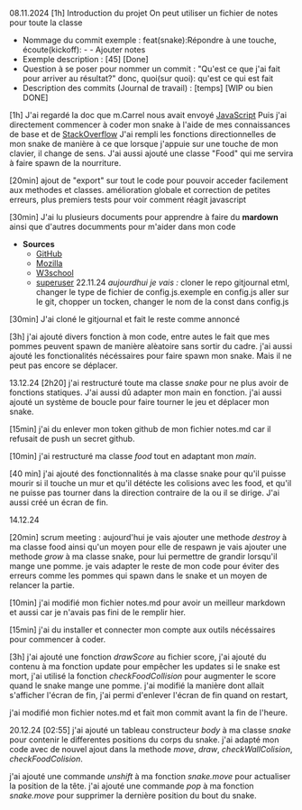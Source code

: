 
08.11.2024
[1h]
Introduction du projet
On peut utiliser un fichier de notes pour toute la classe
- Nommage du commit exemple : feat(snake):Répondre à une touche, écoute(kickoff): - - Ajouter notes
- Exemple description : [45] [Done]
- Question à se poser pour nommer un commit : "Qu'est ce que j'ai fait pour arriver au résultat?" donc, quoi(sur quoi): qu'est ce qui est fait
- Description des commits (Journal de travail) : [temps] [WIP ou bien DONE]

[1h]
J'ai regardé la doc que m.Carrel nous avait envoyé [JavaScript](https://fr.javascript.info/)
Puis j'ai directement commencer à coder mon snake à l'aide de mes connaissances de base et de [StackOverflow](https://stackoverflow.com/questions/4416505/how-to-take-keyboard-input-in-javascript)
J'ai rempli les fonctions directionnelles de mon snake de manière à ce que lorsque j'appuie sur une touche de mon clavier, il change de sens.
J'ai aussi ajouté une classe "Food" qui me servira à faire spawn de la nourriture.

[20min]
ajout de "export" sur tout le code pour pouvoir acceder facilement aux methodes et classes.
amélioration globale et correction de petites erreurs, plus premiers tests pour voir comment réagit javascript

[30min]
J'ai lu plusieurs documents pour apprendre à faire du **mardown** ainsi que d'autres documments pour m'aider dans mon code
- **Sources**
	- [GitHub](https://docs.github.com/en/get-started/writing-on-github/getting-started-with-writing-and-formatting-on-github/basic-writing-and-formatting-syntax#relative-links)
	- [Mozilla](https://developer.mozilla.org/en-US/docs/Web/JavaScript/Reference/Statements/export)
	- [W3school](https://www.w3schools.com/js/js_htmldom_html.asp)
	- [superuser](https://superuser.com/questions/586177/how-to-use-markdown-in-notepad)
22.11.24
*aujourdhui je vais :*
cloner le repo gitjournal etml, changer le type de fichier de config.js.exemple en config.js 
aller sur le git, chopper un tocken, changer le nom de la const dans config.js

[30min]
J'ai cloné le gitjournal et fait le reste comme annoncé

[3h]
j'ai ajouté divers fonction à mon code, entre autes le fait que mes pommes peuvent spawn de manière alèatoire sans sortir du cadre.
j'ai aussi ajouté les fonctionalités nécéssaires pour faire spawn mon snake. Mais il ne peut pas encore se déplacer.
	
13.12.24
[2h20]
j'ai restructuré toute ma classe *snake* pour ne plus avoir de fonctions statiques. J'ai aussi dû adapter mon main en fonction.
j'ai aussi ajouté un système de boucle pour faire tourner le jeu et déplacer mon snake.

[15min]
j'ai du enlever mon token github de mon fichier notes.md car il refusait de push un secret github.

[10min]
j'ai restructuré ma classe *food* tout en adaptant mon *main*.

[40 min]
j'ai ajouté des fonctionnalités à ma classe snake pour qu'il puisse mourir si il touche un mur et qu'il détécte
les colisions avec les food, et qu'il ne puisse pas tourner dans la direction contraire de la ou il se dirige.
J'ai aussi créé un écran de fin.

14.12.24

[20min]
scrum meeting : aujourd'hui je vais ajouter une methode _destroy_ à ma classe food ainsi qu'un moyen pour elle de respawn
je vais ajouter une methode _grow_ à ma classe snake, pour lui permettre de grandir lorsqu'il mange une pomme.
je vais adapter le reste de mon code pour éviter des erreurs comme les pommes qui spawn dans le snake et un moyen de relancer la partie.

[10min]
j'ai modifié mon fichier notes.md pour avoir un meilleur markdown et aussi car je n'avais pas fini de le remplir hier.

[15min]
j'ai du installer et connecter mon compte aux outils nécéssaires pour commencer à coder.

[3h]
j'ai ajouté une fonction *drawScore* au fichier score, j'ai ajouté du contenu à ma fonction update pour empêcher les updates si le snake est mort,
j'ai utilisé la fonction *checkFoodCollision* pour augmenter le score quand le snake mange une pomme.
j'ai modifié la manière dont allait s'afficher l'écran de fin, j'ai permi d'enlever l'écran de fin quand on restart,

j'ai modifié mon fichier notes.md et fait mon commit avant la fin de l'heure.

20.12.24
[02:55]
j'ai ajouté un tableau constructeur *body* à ma classe *snake* pour contenir le differentes positions du corps du snake.
j'ai adapté mon code avec de nouvel ajout dans la methode *move*, *draw*, *checkWallColision*, *checkFoodColision*.

j'ai ajouté une commande *unshift* à ma fonction *snake.move* pour actualiser la position de la tête.
j'ai ajouté une commande *pop* à ma fonction *snake.move* pour supprimer la dernière position du bout du snake.